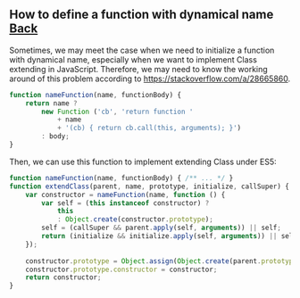 ## How to define a function with dynamical name [Back](./qa.md)

Sometimes, we may meet the case when we need to initialize a function with dynamical name, especially when we want to implement Class extending in JavaScript. Therefore, we may need to know the working around of this problem according to https://stackoverflow.com/a/28665860.

```js
function nameFunction(name, functionBody) {
    return name ?
        new Function ('cb', 'return function '
            + name
            + '(cb) { return cb.call(this, arguments); }')
        : body;
} 
```

Then, we can use this function to implement extending Class under ES5:

```js
function nameFunction(name, functionBody) { /** ... */ }
function extendClass(parent, name, prototype, initialize, callSuper) {
    var constructor = nameFunction(name, function () {
        var self = (this instanceof constructor) ?
            this
            : Object.create(constructor.prototype);
        self = (callSuper && parent.apply(self, arguments)) || self;
        return (initialize && initialize.apply(self, arguments)) || self;
    });
    
    constructor.prototype = Object.assign(Object.create(parent.prototype), prototype);
    constructor.prototype.constructor = constructor;
    return constructor;
}
```
